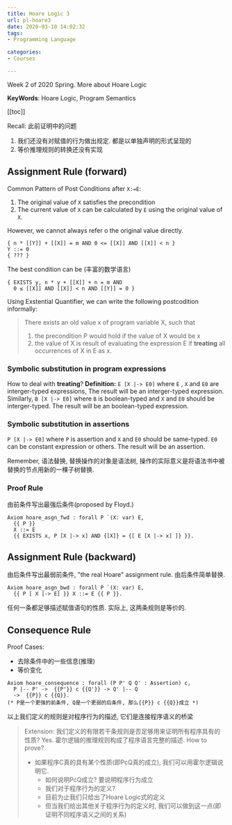 ```yaml
---
title: Hoare Logic 3
url: pl-hoare3
date: 2020-03-10 14:02:32
tags: 
- Programming Language 

categories: 
- Courses

---
```


Week 2 of 2020 Spring. More about Hoare Logic

**KeyWords**: Hoare Logic, Program Semantics

<!--more-->

[[toc]]

Recall: 此前证明中的问题
1. 我们还没有对赋值的行为做出规定. 都是以单独声明的形式呈现的
2. 等价推理规则的转换还没有实现

## Assignment Rule (forward)

Common Pattern of Post Conditions after `X:=E`:
1. The original value of `X` satisfies the precondition
2. The current value of `X` can be calculated by `E` using the original value of `X`.
 
However, we cannot always refer o the original value directly.

```Coq
{ n * [[Y]] + [[X]] = m AND 0 <= [[X]] AND [[X]] < n }
Y ::= 0
{ ??? }
```

The best condition can be (丰富的数学语言)

```Coq
{ EXISTS y, n * y + [[X]] + n = m AND
  0 ≤ [[X]] AND [[X]] < n AND [[Y]] = 0 }
```

Using Exstential Quantifier, we can write the following postcodition informally:

> There exists an old value x of program variable X, such that
> 1. the precondition P would hold if the value of X would be x 
> 2. the value of X is result of evaluating the expression E if **treating** all occurrences of X in E as x.



### Symbolic substitution in program expressions

How to deal with **treating**?
**Definition:** `E [X |-> E0]` where `E` , `X` and `E0` are interger-typed expressions, The result will be an interger-typed expression.
Similarly, `B [X |-> E0]` where `B` is boolean-typed and `X` and `E0` should be interger-typed. The result will be an boolean-typed expression.

### Symbolic substitution in assertions

`P [X |-> E0]` where `P` is assertion and `X` and `E0` should be same-typed. `E0` can be constant expression or others. The result will be an assertion.

Remember, 语法替换, 替换操作的对象是语法树, 操作的实际意义是将语法书中被替换的节点用新的一棵子树替换.

### Proof Rule

由前条件写出最强后条件(proposed by Floyd.)
```Coq
Axiom hoare_asgn_fwd : forall P `(X: var) E,
  {{ P }}
  X ::= E
  {{ EXISTS x, P [X |-> x] AND {[X]} = {[ E [X |-> x] ]} }}.
```
## Assignment Rule (backward)
由后条件写出最弱前条件, "the real Hoare" assignment rule. 由后条件简单替换.

```Coq
Axiom hoare_asgn_bwd : forall P `(X: var) E,
  {{ P [ X |-> E] }} X ::= E {{ P }}.
```

任何一条都足够描述赋值语句的性质. 实际上, 这两条规则是等价的.

## Consequence Rule
Proof Cases:
- 去除条件中的一些信息(推理)
- 等价变化
```Coq
Axiom hoare_consequence : forall (P P' Q Q' : Assertion) c,
  P |-- P' ->  {{P'}} c {{Q'}} -> Q' |-- Q 
  ->  {{P}} c {{Q}}.
(* P是一个更强的前条件, Q是一个更弱的后条件, 那么{{P}} c {{Q}}成立 *)
```

以上我们定义的规则是对程序行为的描述, 它们是连接程序语义的桥梁


> Extension:
> 我们定义的有限若干条规则是否足够用来证明所有程序具有的性质?
> Yes. 霍尔逻辑的推理规则构成了程序语言完整的描述.
> How to prove? 
> - 如果程序C真的具有某个性质(即PcQ真的成立), 我们可以用霍尔逻辑说明它.
>   - 如何说明PcQ成立? 要说明程序行为成立
>   - 我们对于程序行为的定义?
>   - 目前为止我们只给出了Hoare Logic式的定义
>   - 但当我们给出其他关于程序行为的定义时, 我们可以做到这一点(即证明不同程序语义之间的关系)


